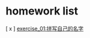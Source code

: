 # homework list
[ x ] [exercise_01:拼写自己的名字](https://github.com/spaceandnight/compuational_physics_N2015301020065/blob/master/myname.py)

